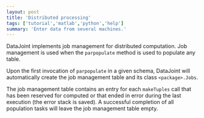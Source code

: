 ```yaml
---
layout: post
title: 'Distributed processing'
tags: ['tutorial','matlab','python','help']
summary: 'Enter data from several machines.'
---
```


DataJoint implements job management for distributed computation. Job management is used when the `parpopulate` method is used to populate any table. 

Upon the first invocation of `parpopulate` in a given schema, DataJoint will automatically create the job management table and its class `<package>.Jobs`. 

The job management table contains an entry for each `makeTuples` call that has been reserved for computed or that ended in error during the last execution (the error stack is saved). A successful completion of all population tasks will leave the job management table empty. 